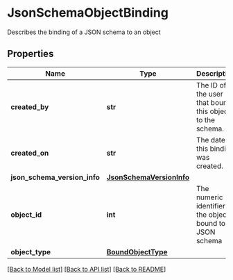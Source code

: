 # JsonSchemaObjectBinding

Describes the binding of a JSON schema to an object
## Properties
Name | Type | Description | Notes
------------ | ------------- | ------------- | -------------
**created_by** | **str** | The ID of the user that bound this object to the schema. | [optional] 
**created_on** | **str** | The date this binding was created. | [optional] 
**json_schema_version_info** | [**JsonSchemaVersionInfo**](JsonSchemaVersionInfo.md) |  | [optional] 
**object_id** | **int** | The numeric identifier of the object bound to a JSON schema | [optional] 
**object_type** | [**BoundObjectType**](BoundObjectType.md) |  | [optional] 

[[Back to Model list]](../README.md#documentation-for-models) [[Back to API list]](../README.md#documentation-for-api-endpoints) [[Back to README]](../README.md)


